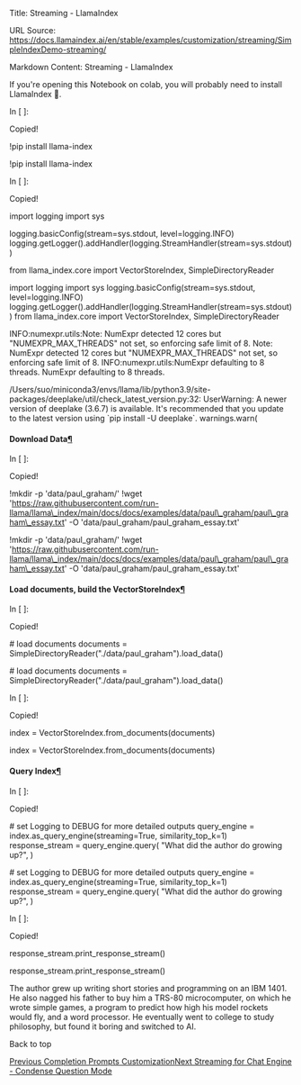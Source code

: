 Title: Streaming - LlamaIndex

URL Source: https://docs.llamaindex.ai/en/stable/examples/customization/streaming/SimpleIndexDemo-streaming/

Markdown Content:
Streaming - LlamaIndex


If you're opening this Notebook on colab, you will probably need to install LlamaIndex 🦙.

In \[ \]:

Copied!

!pip install llama\-index

!pip install llama-index

In \[ \]:

Copied!

import logging
import sys

logging.basicConfig(stream\=sys.stdout, level\=logging.INFO)
logging.getLogger().addHandler(logging.StreamHandler(stream\=sys.stdout))

from llama\_index.core import VectorStoreIndex, SimpleDirectoryReader

import logging import sys logging.basicConfig(stream=sys.stdout, level=logging.INFO) logging.getLogger().addHandler(logging.StreamHandler(stream=sys.stdout)) from llama\_index.core import VectorStoreIndex, SimpleDirectoryReader

INFO:numexpr.utils:Note: NumExpr detected 12 cores but "NUMEXPR\_MAX\_THREADS" not set, so enforcing safe limit of 8.
Note: NumExpr detected 12 cores but "NUMEXPR\_MAX\_THREADS" not set, so enforcing safe limit of 8.
INFO:numexpr.utils:NumExpr defaulting to 8 threads.
NumExpr defaulting to 8 threads.

/Users/suo/miniconda3/envs/llama/lib/python3.9/site-packages/deeplake/util/check\_latest\_version.py:32: UserWarning: A newer version of deeplake (3.6.7) is available. It's recommended that you update to the latest version using \`pip install -U deeplake\`.
  warnings.warn(

#### Download Data[¶](https://docs.llamaindex.ai/en/stable/examples/customization/streaming/SimpleIndexDemo-streaming/#download-data)

In \[ \]:

Copied!

!mkdir \-p 'data/paul\_graham/'
!wget 'https://raw.githubusercontent.com/run-llama/llama\_index/main/docs/docs/examples/data/paul\_graham/paul\_graham\_essay.txt' \-O 'data/paul\_graham/paul\_graham\_essay.txt'

!mkdir -p 'data/paul\_graham/' !wget 'https://raw.githubusercontent.com/run-llama/llama\_index/main/docs/docs/examples/data/paul\_graham/paul\_graham\_essay.txt' -O 'data/paul\_graham/paul\_graham\_essay.txt'

#### Load documents, build the VectorStoreIndex[¶](https://docs.llamaindex.ai/en/stable/examples/customization/streaming/SimpleIndexDemo-streaming/#load-documents-build-the-vectorstoreindex)

In \[ \]:

Copied!

\# load documents
documents \= SimpleDirectoryReader("./data/paul\_graham").load\_data()

\# load documents documents = SimpleDirectoryReader("./data/paul\_graham").load\_data()

In \[ \]:

Copied!

index \= VectorStoreIndex.from\_documents(documents)

index = VectorStoreIndex.from\_documents(documents)

#### Query Index[¶](https://docs.llamaindex.ai/en/stable/examples/customization/streaming/SimpleIndexDemo-streaming/#query-index)

In \[ \]:

Copied!

\# set Logging to DEBUG for more detailed outputs
query\_engine \= index.as\_query\_engine(streaming\=True, similarity\_top\_k\=1)
response\_stream \= query\_engine.query(
    "What did the author do growing up?",
)

\# set Logging to DEBUG for more detailed outputs query\_engine = index.as\_query\_engine(streaming=True, similarity\_top\_k=1) response\_stream = query\_engine.query( "What did the author do growing up?", )

In \[ \]:

Copied!

response\_stream.print\_response\_stream()

response\_stream.print\_response\_stream()

The author grew up writing short stories and programming on an IBM 1401. He also nagged his father to buy him a TRS-80 microcomputer, on which he wrote simple games, a program to predict how high his model rockets would fly, and a word processor. He eventually went to college to study philosophy, but found it boring and switched to AI.

Back to top

[Previous Completion Prompts Customization](https://docs.llamaindex.ai/en/stable/examples/customization/prompts/completion_prompts/)[Next Streaming for Chat Engine - Condense Question Mode](https://docs.llamaindex.ai/en/stable/examples/customization/streaming/chat_engine_condense_question_stream_response/)
